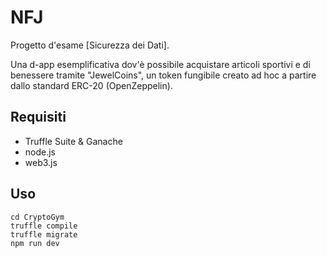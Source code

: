 # NFJ
Progetto d'esame [Sicurezza dei Dati]. 

Una d-app esemplificativa dov'è possibile acquistare articoli sportivi e di benessere tramite "JewelCoins", un token fungibile creato ad hoc a partire dallo standard ERC-20 (OpenZeppelin).

## Requisiti

- Truffle Suite & Ganache
- node.js
- web3.js

## Uso

```
cd CryptoGym
truffle compile
truffle migrate
npm run dev
```


